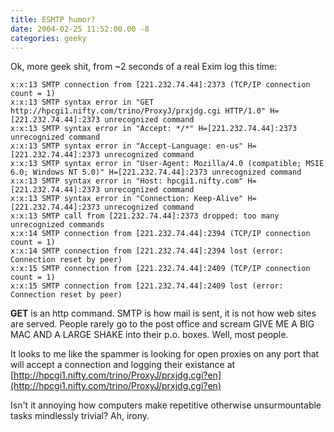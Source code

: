 ```yaml
---
title: ESMTP humor?
date: 2004-02-25 11:52:00.00 -8
categories: geeky
---
```

Ok, more geek shit, from ~2 seconds of a real Exim log this time:

```
x:x:13 SMTP connection from [221.232.74.44]:2373 (TCP/IP connection count = 1)
x:x:13 SMTP syntax error in "GET http://hpcgi1.nifty.com/trino/ProxyJ/prxjdg.cgi HTTP/1.0" H=[221.232.74.44]:2373 unrecognized command
x:x:13 SMTP syntax error in "Accept: */*" H=[221.232.74.44]:2373 unrecognized command
x:x:13 SMTP syntax error in "Accept-Language: en-us" H=[221.232.74.44]:2373 unrecognized command
x:x:13 SMTP syntax error in "User-Agent: Mozilla/4.0 (compatible; MSIE 6.0; Windows NT 5.0)" H=[221.232.74.44]:2373 unrecognized command
x:x:13 SMTP syntax error in "Host: hpcgi1.nifty.com" H=[221.232.74.44]:2373 unrecognized command
x:x:13 SMTP syntax error in "Connection: Keep-Alive" H=[221.232.74.44]:2373 unrecognized command
x:x:13 SMTP call from [221.232.74.44]:2373 dropped: too many unrecognized commands
x:x:14 SMTP connection from [221.232.74.44]:2394 (TCP/IP connection count = 1)
x:x:14 SMTP connection from [221.232.74.44]:2394 lost (error: Connection reset by peer)
x:x:15 SMTP connection from [221.232.74.44]:2409 (TCP/IP connection count = 1)
x:x:15 SMTP connection from [221.232.74.44]:2409 lost (error: Connection reset by peer)
```

**GET** is an http command. SMTP is how mail is sent, it is not how web sites are served. People rarely go to the post office and scream GIVE ME A BIG MAC AND A LARGE SHAKE into their p.o. boxes. Well, most people.

It looks to me like the spammer is looking for open proxies on any port that will accept a connection and logging their existance at [http://hpcgi1.nifty.com/trino/ProxyJ/prxjdg.cgi?en](http://hpcgi1.nifty.com/trino/ProxyJ/prxjdg.cgi?en)

Isn't it annoying how computers make repetitive otherwise unsurmountable tasks mindlessly trivial? Ah, irony.